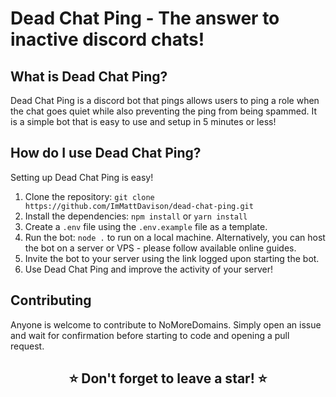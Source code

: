 # Dead Chat Ping - The answer to inactive discord chats!

## What is Dead Chat Ping?

Dead Chat Ping is a discord bot that pings allows users to ping a role when the chat goes quiet while also preventing the ping from being spammed. It is a simple bot that is easy to use and setup in 5 minutes or less!

## How do I use Dead Chat Ping?

Setting up Dead Chat Ping is easy!

1. Clone the repository: `git clone https://github.com/ImMattDavison/dead-chat-ping.git`
2. Install the dependencies: `npm install` or `yarn install`
3. Create a `.env` file using the `.env.example` file as a template.
4. Run the bot: `node .` to run on a local machine. Alternatively, you can host the bot on a server or VPS - please follow available online guides.
5. Invite the bot to your server using the link logged upon starting the bot.
6. Use Dead Chat Ping and improve the activity of your server!

## Contributing

Anyone is welcome to contribute to NoMoreDomains. Simply open an issue and wait for confirmation before starting to code and opening a pull request.

<h2 align='center'> ⭐ Don't forget to leave a star! ⭐ </h2>

